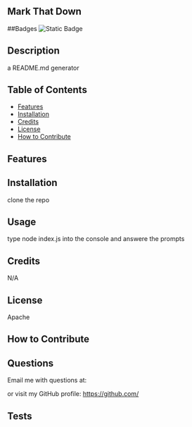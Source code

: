
## Mark That Down 

##Badges
![Static Badge](https://img.shields.io/badge/Licence-Apache-orange)

## Description

a README.md generator

## Table of Contents

- [Features](#features)
- [Installation](#installation)
- [Credits](#credits)
- [License](#license)
- [How to Contribute](#how-to-contribute)

## Features



## Installation

clone the repo 

## Usage

type node index.js into the console and answere the prompts

## Credits

N/A 

## License

Apache

## How to Contribute



## Questions

Email me with questions at:


or visit my GitHub profile:
https://github.com/

## Tests



  